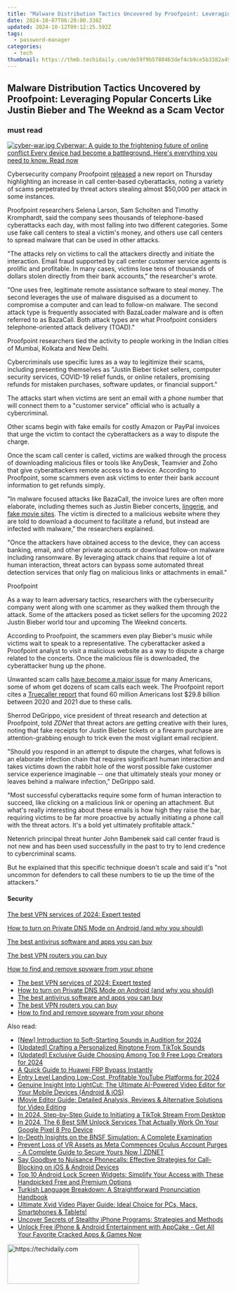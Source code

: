 ```yaml
---
title: "Malware Distribution Tactics Uncovered by Proofpoint: Leveraging Popular Concerts Like Justin Bieber and The Weeknd as a Scam Vector"
date: 2024-10-07T06:20:00.338Z
updated: 2024-10-12T09:12:25.592Z
tags:
  - password-manager
categories:
  - tech
thumbnail: https://thmb.techidaily.com/de59f9b5780463def4cb9ce5b3382a49671007046477b96e6adff7ee7d6b4151.jpg
---
```


## Malware Distribution Tactics Uncovered by Proofpoint: Leveraging Popular Concerts Like Justin Bieber and The Weeknd as a Scam Vector

### must read

[![cyber-war.jpg](https://www.zdnet.com/a/img/resize/e4d8909fb41af857275758759be9bdf9cea37f59/2017/08/04/58998437-6262-4dc5-9287-7cff71c2e766/cyber-war.jpg?auto=webp&fit=crop&frame=1&height=238.5&width=459) Cyberwar: A guide to the frightening future of online conflict Every device had become a battleground. Here's everything you need to know.  Read now](https://www.zdnet.com/article/cyberwar-a-guide-to-the-frightening-future-of-online-conflict/)

Cybersecurity company Proofpoint [released](https://www.proofpoint.com/us/blog/threat-insight/caught-beneath-landline-411-telephone-oriented-attack-delivery) a new report on Thursday highlighting an increase in call center-based cyberattacks, noting a variety of scams perpetrated by threat actors stealing almost $50,000 per attack in some instances. 

Proofpoint researchers Selena Larson, Sam Scholten and Timothy Kromphardt, said the company sees thousands of telephone-based cyberattacks each day, with most falling into two different categories. Some use fake call centers to steal a victim's money, and others use call centers to spread malware that can be used in other attacks. 

"The attacks rely on victims to call the attackers directly and initiate the interaction. Email fraud supported by call center customer service agents is prolific and profitable. In many cases, victims lose tens of thousands of dollars stolen directly from their bank accounts," the researcher's wrote.

"One uses free, legitimate remote assistance software to steal money. The second leverages the use of malware disguised as a document to compromise a computer and can lead to follow-on malware. The second attack type is frequently associated with BazaLoader malware and is often referred to as BazaCall. Both attack types are what Proofpoint considers telephone-oriented attack delivery (TOAD)."

Proofpoint researchers tied the activity to people working in the Indian cities of Mumbai, Kolkata and New Delhi. 

Cybercriminals use specific lures as a way to legitimize their scams, including presenting themselves as "Justin Bieber ticket sellers, computer security services, COVID-19 relief funds, or online retailers, promising refunds for mistaken purchases, software updates, or financial support."

The attacks start when victims are sent an email with a phone number that will connect them to a "customer service" official who is actually a cybercriminal. 

Other scams begin with fake emails for costly Amazon or PayPal invoices that urge the victim to contact the cyberattackers as a way to dispute the charge. 

Once the scam call center is called, victims are walked through the process of downloading malicious files or tools like AnyDesk, Teamvier and Zoho that give cyberattackers remote access to a device. According to Proofpoint, some scammers even ask victims to enter their bank account information to get refunds simply. 

"In malware focused attacks like BazaCall, the invoice lures are often more elaborate, including themes such as Justin Bieber concerts, [lingerie](https://www.proofpoint.com/us/blog/threat-insight/baza-valentines-day), and [fake movie sites](https://www.proofpoint.com/us/blog/threat-insight/bazaflix-bazaloader-fakes-movie-streaming-service). The victim is directed to a malicious website where they are told to download a document to facilitate a refund, but instead are infected with malware," the researchers explained.

"Once the attackers have obtained access to the device, they can access banking, email, and other private accounts or download follow-on malware including ransomware. By leveraging attack chains that require a lot of human interaction, threat actors can bypass some automated threat detection services that only flag on malicious links or attachments in email."

Proofpoint

As a way to learn adversary tactics, researchers with the cybersecurity company went along with one scammer as they walked them through the attack. Some of the attackers posed as ticket sellers for the upcoming 2022 Justin Bieber world tour and upcoming The Weeknd concerts. 

According to Proofpoint, the scammers even play Bieber's music while victims wait to speak to a representative. The cyberattacker asked a Proofpoint analyst to visit a malicious website as a way to dispute a charge related to the concerts. Once the malicious file is downloaded, the cyberattacker hung up the phone. 

Unwanted scam calls [have become a major issue](https://www.zdnet.com/article/automating-scam-call-blocking-sees-telstra-prevent-up-to-500000-calls-a-day/) for many Americans, some of whom get dozens of scam calls each week. The Proofpoint report cites a [Truecaller report](https://truecaller.blog/2021/06/28/us-spam-scam-report-21/) that found 60 million Americans lost $29.8 billion between 2020 and 2021 due to these calls. 

Sherrod DeGrippo, vice president of threat research and detection at Proofpoint, told _ZDNet_ that threat actors are getting creative with their lures, noting that fake receipts for Justin Bieber tickets or a firearm purchase are attention-grabbing enough to trick even the most vigilant email recipient. 

"Should you respond in an attempt to dispute the charges, what follows is an elaborate infection chain that requires significant human interaction and takes victims down the rabbit hole of the worst possible fake customer service experience imaginable -- one that ultimately steals your money or leaves behind a malware infection," DeGrippo said. 

"Most successful cyberattacks require some form of human interaction to succeed, like clicking on a malicious link or opening an attachment. But what's really interesting about these emails is how high they raise the bar, requiring victims to be far more proactive by actually initiating a phone call with the threat actors. It's a bold yet ultimately profitable attack."

Netenrich principal threat hunter John Bambenek said call center fraud is not new and has been used successfully in the past to try to lend credence to cybercriminal scams. 

But he explained that this specific technique doesn't scale and said it's "not uncommon for defenders to call these numbers to tie up the time of the attackers."

#### Security

[The best VPN services of 2024: Expert tested](https://www.zdnet.com/article/best-vpn/ "The best VPN services of 2024: Expert tested")

[How to turn on Private DNS Mode on Android (and why you should)](https://www.zdnet.com/article/how-to-turn-on-private-dns-mode-on-android-and-why-you-should/ "How to turn on Private DNS Mode on Android (and why you should)")

[The best antivirus software and apps you can buy](https://www.zdnet.com/article/best-antivirus/ "The best antivirus software and apps you can buy")

[The best VPN routers you can buy](https://www.zdnet.com/article/best-vpn-router/ "The best VPN routers you can buy")

[How to find and remove spyware from your phone](https://www.zdnet.com/article/how-to-find-and-remove-spyware-from-your-phone/ "How to find and remove spyware from your phone")

* [The best VPN services of 2024: Expert tested](https://www.zdnet.com/article/best-vpn/ "The best VPN services of 2024: Expert tested")
* [How to turn on Private DNS Mode on Android (and why you should)](https://www.zdnet.com/article/how-to-turn-on-private-dns-mode-on-android-and-why-you-should/ "How to turn on Private DNS Mode on Android (and why you should)")
* [The best antivirus software and apps you can buy](https://www.zdnet.com/article/best-antivirus/ "The best antivirus software and apps you can buy")
* [The best VPN routers you can buy](https://www.zdnet.com/article/best-vpn-router/ "The best VPN routers you can buy")
* [How to find and remove spyware from your phone](https://www.zdnet.com/article/how-to-find-and-remove-spyware-from-your-phone/ "How to find and remove spyware from your phone")

<ins class="adsbygoogle"
     style="display:block"
     data-ad-format="autorelaxed"
     data-ad-client="ca-pub-7571918770474297"
     data-ad-slot="1223367746"></ins>

<ins class="adsbygoogle"
     style="display:block"
     data-ad-client="ca-pub-7571918770474297"
     data-ad-slot="8358498916"
     data-ad-format="auto"
     data-full-width-responsive="true"></ins>

<span class="atpl-alsoreadstyle">Also read:</span>
<div><ul>
<li><a href="https://fox-boxes.techidaily.com/new-introduction-to-soft-starting-sounds-in-audition-for-2024/"><u>[New] Introduction to Soft-Starting Sounds in Audition for 2024</u></a></li>
<li><a href="https://article-knowledge.techidaily.com/updated-crafting-a-personalized-ringtone-from-tiktok-sounds/"><u>[Updated] Crafting a Personalized Ringtone From TikTok Sounds</u></a></li>
<li><a href="https://facebook-record-videos.techidaily.com/updated-exclusive-guide-choosing-among-top-9-free-logo-creators-for-2024/"><u>[Updated] Exclusive Guide Choosing Among Top 9 Free Logo Creators for 2024</u></a></li>
<li><a href="https://android-frp.techidaily.com/a-quick-guide-to-huawei-frp-bypass-instantly-by-drfone-android/"><u>A Quick Guide to Huawei FRP Bypass Instantly</u></a></li>
<li><a href="https://youtube-clips.techidaily.com/entry-level-landing-low-cost-profitable-youtube-platforms-for-2024/"><u>Entry Level Landing Low-Cost, Profitable YouTube Platforms for 2024</u></a></li>
<li><a href="https://app-tips.techidaily.com/genuine-insight-into-lightcut-the-ultimate-ai-powered-video-editor-for-your-mobile-devices-android-and-ios/"><u>Genuine Insight Into LightCut: The Ultimate AI-Powered Video Editor for Your Mobile Devices (Android & iOS)</u></a></li>
<li><a href="https://app-tips.techidaily.com/imovie-editor-guide-detailed-analysis-reviews-and-alternative-solutions-for-video-editing/"><u>IMovie Editor Guide: Detailed Analysis, Reviews & Alternative Solutions for Video Editing</u></a></li>
<li><a href="https://tiktok-video-recordings.techidaily.com/in-2024-step-by-step-guide-to-initiating-a-tiktok-stream-from-desktop/"><u>In 2024, Step-by-Step Guide to Initiating a TikTok Stream From Desktop</u></a></li>
<li><a href="https://sim-unlock.techidaily.com/in-2024-the-6-best-sim-unlock-services-that-actually-work-on-your-google-pixel-8-pro-device-by-drfone-android/"><u>In 2024, The 6 Best SIM Unlock Services That Actually Work On Your Google Pixel 8 Pro Device</u></a></li>
<li><a href="https://app-tips.techidaily.com/in-depth-insights-on-the-bnsf-simulation-a-complete-examination/"><u>In-Depth Insights on the BNSF Simulation: A Complete Examination</u></a></li>
<li><a href="https://tech-renaissance.techidaily.com/prevent-loss-of-vr-assets-as-meta-commences-oculus-account-purges-a-complete-guide-to-secure-yours-now-zdnet/"><u>Prevent Loss of VR Assets as Meta Commences Oculus Account Purges - A Complete Guide to Secure Yours Now | ZDNET</u></a></li>
<li><a href="https://app-tips.techidaily.com/say-goodbye-to-nuisance-phonecalls-effective-strategies-for-call-blocking-on-ios-and-android-devices/"><u>Say Goodbye to Nuisance Phonecalls: Effective Strategies for Call-Blocking on iOS & Android Devices</u></a></li>
<li><a href="https://app-tips.techidaily.com/top-10-android-lock-screen-widgets-simplify-your-access-with-these-handpicked-free-and-premium-options/"><u>Top 10 Android Lock Screen Widgets: Simplify Your Access with These Handpicked Free and Premium Options</u></a></li>
<li><a href="https://mondly-stories.techidaily.com/turkish-language-breakdown-a-straightforward-pronunciation-handbook/"><u>Turkish Language Breakdown: A Straightforward Pronunciation Handbook</u></a></li>
<li><a href="https://app-tips.techidaily.com/ultimate-xvid-video-player-guide-ideal-choice-for-pcs-macs-smartphones-and-tablets/"><u>Ultimate Xvid Video Player Guide: Ideal Choice for PCs, Macs, Smartphones & Tablets!</u></a></li>
<li><a href="https://app-tips.techidaily.com/uncover-secrets-of-stealthy-iphone-programs-strategies-and-methods/"><u>Uncover Secrets of Stealthy iPhone Programs: Strategies and Methods</u></a></li>
<li><a href="https://app-tips.techidaily.com/1723620190018-unlock-free-iphone-and-android-entertainment-with-appcake-get-all-your-favorite-cracked-apps-and-games-now/"><u>Unlock Free iPhone & Android Entertainment with AppCake - Get All Your Favorite Cracked Apps & Games Now</u></a></li>
</ul></div>

<!-- affiliate ads begin -->
<a href="https://aligracehair.sjv.io/c/5597632/1934288/19272" target="_top" id="1934288">
  <img src="//a.impactradius-go.com/display-ad/19272-1934288" border="0" alt="https://techidaily.com" width="300" height="90"/>
</a>
<img height="0" width="0" src="https://aligracehair.sjv.io/i/5597632/1934288/19272" style="position:absolute;visibility:hidden;" border="0" />
<!-- affiliate ads end -->

